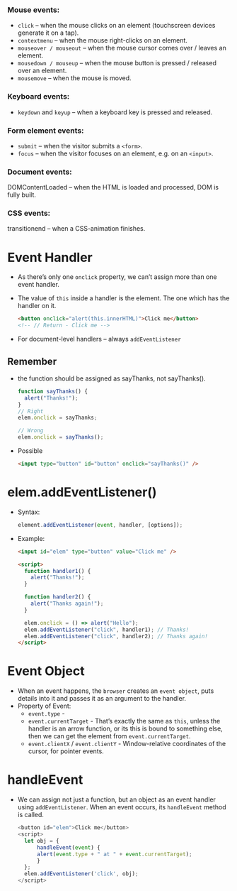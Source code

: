 ### Mouse events:

- `click` – when the mouse clicks on an element (touchscreen devices generate it on a tap).
- `contextmenu` – when the mouse right-clicks on an element.
- `mouseover / mouseout` – when the mouse cursor comes over / leaves an element.
- `mousedown / mouseup` – when the mouse button is pressed / released over an element.
- `mousemove` – when the mouse is moved.

### Keyboard events:

- `keydown` and `keyup` – when a keyboard key is pressed and released.

### Form element events:

- `submit` – when the visitor submits a `<form>`.
- `focus` – when the visitor focuses on an element, e.g. on an `<input>`.

### Document events:

DOMContentLoaded – when the HTML is loaded and processed, DOM is fully built.

### CSS events:

transitionend – when a CSS-animation finishes.

# Event Handler

- As there’s only one `onclick` property, we can’t assign more than one event handler.

- The value of `this` inside a handler is the element. The one which has the handler on it.

  ```html
  <button onclick="alert(this.innerHTML)">Click me</button>
  <!-- // Return - Click me -->
  ```

- For document-level handlers – always `addEventListener`

## Remember

- the function should be assigned as sayThanks, not sayThanks().

  ```js
  function sayThanks() {
    alert("Thanks!");
  }
  // Right
  elem.onclick = sayThanks;

  // Wrong
  elem.onclick = sayThanks();
  ```

- Possible
  ```html
  <input type="button" id="button" onclick="sayThanks()" />
  ```

# elem.addEventListener()

- Syntax:

  ```js
  element.addEventListener(event, handler, [options]);
  ```

- Example:

  ```html
  <input id="elem" type="button" value="Click me" />

  <script>
    function handler1() {
      alert("Thanks!");
    }

    function handler2() {
      alert("Thanks again!");
    }

    elem.onclick = () => alert("Hello");
    elem.addEventListener("click", handler1); // Thanks!
    elem.addEventListener("click", handler2); // Thanks again!
  </script>
  ```

# Event Object

- When an event happens, the `browser` creates an `event object`, puts details into it and passes it as an argument to the handler.
- Property of Event:
  - `event.type` -
  - `event.currentTarget` - That’s exactly the same as `this`, unless the handler is an arrow function, or its this is bound to something else, then we can get the element from `event.currentTarget`.
  - `event.clientX` / `event.clientY` - Window-relative coordinates of the cursor, for pointer events.

# handleEvent

- We can assign not just a function, but an object as an event handler using `addEventListener`. When an event occurs, its `handleEvent` method is called.

  ```js
  <button id="elem">Click me</button>
  <script>
    let obj = {
        handleEvent(event) {
        alert(event.type + " at " + event.currentTarget);
        }
    };
    elem.addEventListener('click', obj);
  </script>
  ```
